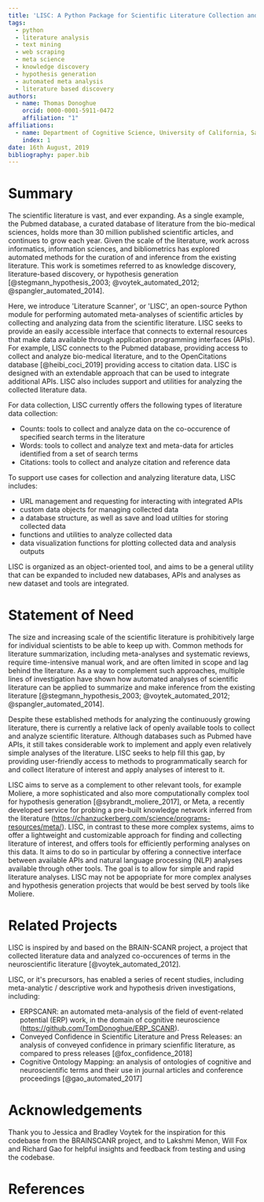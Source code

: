 ```yaml
---
title: 'LISC: A Python Package for Scientific Literature Collection and Analysis'
tags:
  - python
  - literature analysis
  - text mining
  - web scraping
  - meta science
  - knowledge discovery
  - hypothesis generation
  - automated meta analysis
  - literature based discovery
authors:
  - name: Thomas Donoghue
    orcid: 0000-0001-5911-0472
    affiliation: "1"
affiliations:
  - name: Department of Cognitive Science, University of California, San Diego
    index: 1
date: 16th August, 2019
bibliography: paper.bib
---
```


# Summary

The scientific literature is vast, and ever expanding. As a single example, the Pubmed database,
a curated database of literature from the bio-medical sciences, holds more than 30 million
published scientific articles, and continues to grow each year. Given the scale of the literature,
work across informatics, information sciences, and bibliometrics has explored automated methods
for the curation of and inference from the existing literature. This work is sometimes referred
to as knowledge discovery, literature-based discovery, or hypothesis generation
[@stegmann_hypothesis_2003; @voytek_automated_2012; @spangler_automated_2014].

Here, we introduce 'Literature Scanner', or 'LISC', an open-source Python module for performing
automated meta-analyses of scientific articles by collecting and analyzing data from the
scientific literature. LISC seeks to provide an easily accessible interface that connects to
external resources that make data available through application programming interfaces (APIs).
For example, LISC connects to the Pubmed database, providing access to collect and analyze bio-medical
literature, and to the OpenCitations database [@heibi_coci_2019] providing access to citation data.
LISC is designed with an extendable approach that can be used to integrate additional APIs.
LISC also includes support and utilities for analyzing the collected literature data.

For data collection, LISC currently offers the following types of literature data collection:

- Counts: tools to collect and analyze data on the co-occurence of specified search terms in the literature
- Words: tools to collect and analyze text and meta-data for articles identified from a set of search terms
- Citations: tools to collect and analyze citation and reference data

To support use cases for collection and analyzing literature data, LISC includes:

- URL management and requesting for interacting with integrated APIs
- custom data objects for managing collected data
- a database structure, as well as save and load utilties for storing collected data
- functions and utilities to analyze collected data
- data visualization functions for plotting collected data and analysis outputs

LISC is organized as an object-oriented tool, and aims to be a general utility that can
be expanded to included new databases, APIs and analyses as new dataset and tools are integrated.

# Statement of Need

The size and increasing scale of the scientific literature is prohibitively large for
individual scientists to be able to keep up with. Common methods for literature summarization,
including meta-analyses and systematic reviews, require time-intensive manual work, and are often
limited in scope and lag behind the literature. As a way to complement such approaches, multiple
lines of investigation have shown how automated analyses of scientific literature can be applied
to summarize and make inference from the existing literature [@stegmann_hypothesis_2003;
@voytek_automated_2012; @spangler_automated_2014].

Despite these established methods for analyzing the continuously growing literature, there is
currently a relative lack of openly available tools to collect and analyze scientific literature.
Although databases such as Pubmed have APIs, it still takes considerable work to implement and
apply even relatively simple analyses of the literature. LISC seeks to help fill this gap, by
providing user-friendly access to methods to programmatically search for and collect literature
of interest and apply analyses of interest to it.

LISC aims to serve as a complement to other relevant tools, for example Moliere,
a more sophisticated and also more computationally complex tool for hypothesis
generation [@sybrandt_moliere_2017], or Meta, a recently developed service for probing
a pre-built knowledge network inferred from the literature
(https://chanzuckerberg.com/science/programs-resources/meta/).
LISC, in contrast to these more complex systems, aims to offer a lightweight and customizable
approach for finding and collecting literature of interest, and offers tools for efficiently
performing analyses on this data. It aims to do so in particular by offering a connective
interface between available APIs and natural language processing (NLP) analyses
available through other tools. The goal is to allow for simple and rapid literature analyses.
LISC may not be appopriate for more complex analyses and hypothesis generation projects
that would be best served by tools like Moliere.

# Related Projects

LISC is inspired by and based on the BRAIN-SCANR project, a project that collected literature
data and analyzed co-occurences of terms in the neuroscientific literature [@voytek_automated_2012].

LISC, or it's precursors, has enabled a series of recent studies, including meta-analytic / descriptive
work and hypothesis driven investigations, including:

- ERPSCANR: an automated meta-analysis of the field of event-related potential (ERP) work,
in the domain of cognitive neuroscience (https://github.com/TomDonoghue/ERP_SCANR).
- Conveyed Confidence in Scientific Literature and Press Releases: an analysis of
conveyed confidence in primary scienfific literature, as compared to press releases [@fox_confidence_2018]
- Cognitive Ontology Mapping: an analysis of ontologies of cognitive and neuroscientific terms and
their use in journal articles and conference proceedings [@gao_automated_2017]

# Acknowledgements

Thank you to Jessica and Bradley Voytek for the inspiration for this codebase from the BRAINSCANR project,
and to Lakshmi Menon, Will Fox and Richard Gao for helpful insights and feedback from testing and using the codebase.

# References
